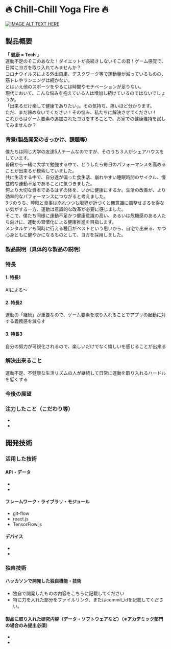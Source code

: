 # :fire: Chill-Chill Yoga Fire :fire:

[![IMAGE ALT TEXT HERE](https://jphacks.com/wp-content/uploads/2022/08/JPHACKS2022_ogp.jpg)](https://www.youtube.com/watch?v=LUPQFB4QyVo)

## 製品概要
**「 健康 × Tech 」**  
運動不足のそこのあなた！ダイエットが長続きしないそこの君！ゲーム感覚で、日常にヨガを取り入れてみませんか？  
コロナウイルスによる外出自粛、デスクワーク等で運動量が減っているものの、筋トレやランニングは続かない。  
とはいえ他のスポーツをやるには時間やモチベーションが足りない。  
現代において、こんな悩みを抱えている人は増加し続けているのではないでしょうか。  
「出来るだけ楽して健康でありたい」。その気持ち、痛いほど分かります。  
ただ、まだ諦めないでください！その悩み、私たちに解決させてください！  
これからはゲーム要素の追加されたヨガをすることで、お家での健康維持を試してみませんか？  

### 背景(製品開発のきっかけ、課題等）
僕たちは同じ大学の友達5人チームなのですが、そのうち３人がシェアハウスをしています。  
普段から一緒に大学で勉強する中で、どうしたら毎日のパフォーマンスを高めることが出来るか模索していました。  
共に生活する中で、自分達が偏った食生活、崩れやすい睡眠時間のサイクル、慢性的な運動不足であることに気づきました。  
何より大切な資本であるはずの体を、いかに健康にするか。生活の改善が、より効率的なパフォーマンスにつながると考えました。  
3つのうち、睡眠と食事は崩れつつも限界が近づくと無意識に調整せざるを得ない気がする一方、運動は意識的な改革が必要に感じました。  
そこで、僕たち同様に運動不足かつ健康意識の高い、あるいは危機感のある人たち向けに、運動の習慣化による健康推進を目指します。  
メンタルケアも同時に行える種目がベストという思いから、自宅で出来る、かつ心身ともに健やかになるものとして、ヨガを採用しました。  

### 製品説明（具体的な製品の説明）


### 特長

#### 1. 特長1
AIによる〜

#### 2. 特長2
運動の「継続」が重要なので、ゲーム要素を取り入れることでアプリの起動に対する義務感を減らす

#### 3. 特長3
自分の努力が可視化されるので、楽しいだけでなく嬉しいを感じることが出来る

### 解決出来ること
運動不足、不健康な生活リズムの人が継続して日常に運動を取り入れるハードルを低くする

### 今後の展望


### 注力したこと（こだわり等）
* 
* 

## 開発技術
### 活用した技術
#### API・データ
* 
* 

#### フレームワーク・ライブラリ・モジュール
* git-flow
* react.js
* TensorFlow.js

#### デバイス
* 
* 

### 独自技術
#### ハッカソンで開発した独自機能・技術
* 独自で開発したものの内容をこちらに記載してください
* 特に力を入れた部分をファイルリンク、またはcommit_idを記載してください。

#### 製品に取り入れた研究内容（データ・ソフトウェアなど）（※アカデミック部門の場合のみ提出必須）
* 
* 
